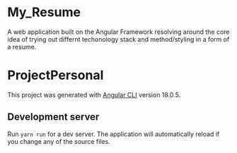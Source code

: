 # My_Resume
A web application built on the Angular Framework resolving around the core idea of trying out differnt techonology stack and method/styling in a form of a resume.

# ProjectPersonal

This project was generated with [Angular CLI](https://github.com/angular/angular-cli) version 18.0.5.

## Development server

Run `yarn run` for a dev server. The application will automatically reload if you change any of the source files.
